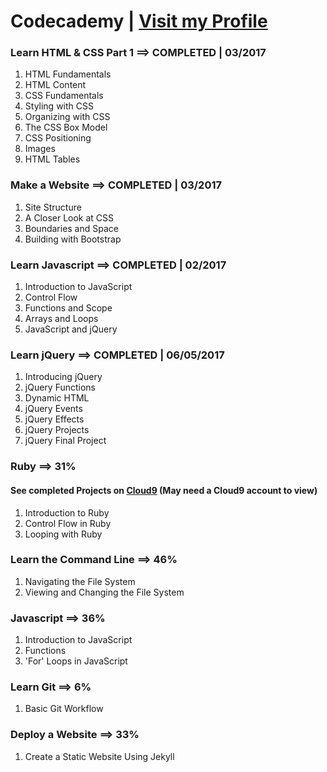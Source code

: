 # Codecademy | [Visit my Profile](https://www.codecademy.com/sebam2k4)


### Learn HTML & CSS Part 1 ==> COMPLETED | 03/2017
1. HTML Fundamentals
2. HTML Content
3. CSS Fundamentals
4. Styling with CSS
5. Organizing with CSS
6. The CSS Box Model
7. CSS Positioning
8. Images
9. HTML Tables


### Make a Website ==> COMPLETED | 03/2017
1. Site Structure
2. A Closer Look at CSS
3. Boundaries and Space
4. Building with Bootstrap


### Learn Javascript ==> COMPLETED | 02/2017
1. Introduction to JavaScript
2. Control Flow
3. Functions and Scope
4. Arrays and Loops
5. JavaScript and jQuery


### Learn jQuery ==> COMPLETED | 06/05/2017
1. Introducing jQuery
2. jQuery Functions
3. Dynamic HTML
4. jQuery Events
5. jQuery Effects
6. jQuery Projects 
7. jQuery Final Project


### Ruby ==> 31%
#### See completed Projects on [Cloud9](https://ide.c9.io/sebam2k4/codecademy-ruby-practice) (May need a Cloud9 account to view)
1. Introduction to Ruby
2. Control Flow in Ruby
3. Looping with Ruby


### Learn the Command Line ==> 46%
1. Navigating the File System
2. Viewing and Changing the File System


### Javascript ==> 36%
1. Introduction to JavaScript
2. Functions
3. 'For' Loops in JavaScript


### Learn Git ==> 6%
1. Basic Git Workflow


### Deploy a Website ==> 33%
1. Create a Static Website Using Jekyll

